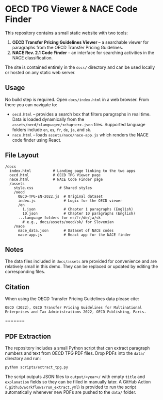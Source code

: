 # OECD TPG Viewer & NACE Code Finder

This repository contains a small static website with two tools:

1. **OECD Transfer Pricing Guidelines Viewer** – a searchable viewer for paragraphs from the OECD Transfer Pricing Guidelines.
2. **NACE Rev. 2.1 Code Finder** – an interface for searching activities in the NACE classification.

The site is contained entirely in the `docs/` directory and can be used locally or hosted on any static web server.

## Usage

No build step is required. Open `docs/index.html` in a web browser. From there you can navigate to:

* `oecd.html` – provides a search box that filters paragraphs in real time. Data is loaded dynamically from the `assets/oecd/<language>/<chapter>.json` files.
  Supported language folders include `en`, `es`, `fr`, `de`, `ja`, and `sk`.
* `nace.html` – loads `assets/nace/nace-app.js` which renders the NACE code finder using React.

## File Layout

```
/docs
  index.html          # Landing page linking to the two apps
  oecd.html           # OECD TPG Viewer page
  nace.html           # NACE Code Finder page
  /assets
    style.css            # Shared styles
    /oecd
      OECD-TPG-EN-2022.js  # Original dataset
      index.js             # Logic for the OECD viewer
      /en
        1.json             # Chapter 1 paragraphs (English)
        10.json            # Chapter 10 paragraphs (English)
      ...language folders for es/fr/de/ja/sk
        # e.g., docs/assets/oecd/sk/ for Slovenian
    /nace
      nace_data.json       # Dataset of NACE codes
      nace-app.js          # React app for the NACE finder
```

## Notes

The data files included in `docs/assets` are provided for convenience and are relatively small in this demo. They can be replaced or updated by editing the corresponding files.

## Citation

When using the OECD Transfer Pricing Guidelines data please cite:

```
OECD (2022), OECD Transfer Pricing Guidelines for Multinational Enterprises and Tax Administrations 2022, OECD Publishing, Paris.
```

=======
## PDF Extraction

The repository includes a small Python script that can extract paragraph numbers
and text from OECD TPG PDF files. Drop PDFs into the `data/` directory and run:

```bash
python scripts/extract_tpg.py
```

The script outputs JSON files to `output/<year>/` with empty `title` and
`explanation` fields so they can be filled in manually later. A GitHub Action
(`.github/workflows/run_extract.yml`) is provided to run the script automatically
whenever new PDFs are pushed to the `data/` folder.
